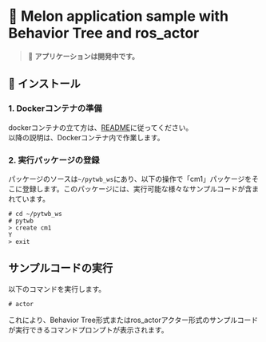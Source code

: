 # 🍈 Melon application sample with Behavior Tree and ros_actor

> 🚧 **アプリケーションは開発中です。** 

## 🚀 インストール

### 1. Dockerコンテナの準備

dockerコンテナの立て方は、[README](../README.md)に従ってください。<br>
以降の説明は、Dockerコンテナ内で作業します。

### 2. 実行パッケージの登録

パッケージのソースは`~/pytwb_ws`にあり、以下の操作で「cm1」パッケージをそこに登録します。このパッケージには、実行可能な様々なサンプルコードが含まれています。

```
# cd ~/pytwb_ws
# pytwb
> create cm1
Y
> exit
```

## サンプルコードの実行

以下のコマンドを実行します。

```
# actor
```

これにより、Behavior Tree形式またはros_actorアクター形式のサンプルコードが実行できるコマンドプロンプトが表示されます。







